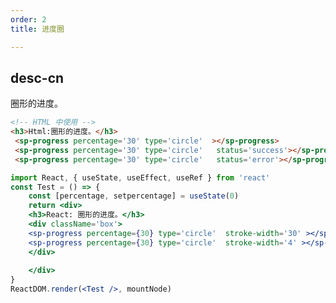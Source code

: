 ```yaml
---
order: 2
title: 进度圈

---
```



## desc-cn 
圈形的进度。



```html
<!-- HTML 中使用 -->
<h3>Html:圈形的进度。</h3>
 <sp-progress percentage='30' type='circle'  ></sp-progress>
 <sp-progress percentage='30' type='circle'   status='success'></sp-progress>
 <sp-progress percentage='30' type='circle'   status='error'></sp-progress>
```


```jsx
import React, { useState, useEffect, useRef } from 'react'
const Test = () => {
    const [percentage, setpercentage] = useState(0)
    return <div>
    <h3>React: 圈形的进度。</h3>
    <div className='box'>
    <sp-progress percentage={30} type='circle'  stroke-width='30' ></sp-progress>
    <sp-progress percentage={30} type='circle'  stroke-width='4' ></sp-progress>
    </div>
        
    </div>
}
ReactDOM.render(<Test />, mountNode)
```

<style> 
.box {
    width: auto;
}
.sp-progress {
    margin: 10px 5px;
    display: inline-block;
}
</style>